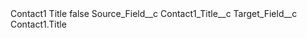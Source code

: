 <?xml version="1.0" encoding="UTF-8"?>
<CustomMetadata xmlns="http://soap.sforce.com/2006/04/metadata" xmlns:xsi="http://www.w3.org/2001/XMLSchema-instance" xmlns:xsd="http://www.w3.org/2001/XMLSchema">
    <label>Contact1 Title</label>
    <protected>false</protected>
    <values>
        <field>Source_Field__c</field>
        <value xsi:type="xsd:string">Contact1_Title__c</value>
    </values>
    <values>
        <field>Target_Field__c</field>
        <value xsi:type="xsd:string">Contact1.Title</value>
    </values>
</CustomMetadata>
